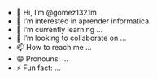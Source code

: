 - 👋 Hi, I’m @gomez1321m
- 👀 I’m interested in aprender informatica
- 🌱 I’m currently learning ...
- 💞️ I’m looking to collaborate on ...
- 📫 How to reach me ...
- 😄 Pronouns: ...
- ⚡ Fun fact: ...

<!---
gomez1321m/gomez1321m is a ✨ special ✨ repository because its `README.md` (this file) appears on your GitHub profile.
You can click the Preview link to take a look at your changes.
--->
